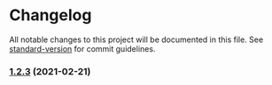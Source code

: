 # Changelog

All notable changes to this project will be documented in this file. See [standard-version](https://github.com/conventional-changelog/standard-version) for commit guidelines.

### [1.2.3](///compare/v1.2.2...v1.2.3) (2021-02-21)

